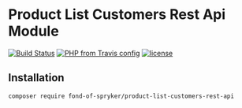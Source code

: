 # Product List Customers Rest Api Module
[![Build Status](https://travis-ci.org/fond-of/spryker-product-list-customers-rest-api.svg?branch=master)](https://travis-ci.org/fond-of/spryker-product-list-customers-rest-api)
[![PHP from Travis config](https://img.shields.io/travis/php-v/symfony/symfony.svg)](https://php.net/)
[![license](https://img.shields.io/github/license/mashape/apistatus.svg)](https://packagist.org/packages/fond-of-spryker/product-list-customers-rest-api)

## Installation

```
composer require fond-of-spryker/product-list-customers-rest-api
```
